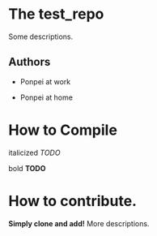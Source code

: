 # The test_repo

Some descriptions.

## Authors
- Ponpei at work
* Ponpei at home

# How to Compile 
italicized _TODO_ 

bold __TODO__ 

# How to contribute.
__Simply clone and add!__
More descriptions.
